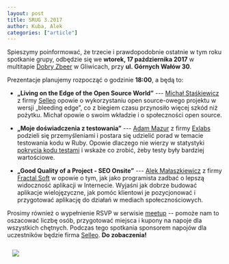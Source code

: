 ```yaml
---
layout: post
title: SRUG 3.2017
author: Kuba, Alek
categories: ["article"]
---
```


Spieszymy poinformować, że trzecie i prawdopodobnie ostatnie w tym
roku spotkanie grupy, odbędzie się we **wtorek,
17&nbsp;października&nbsp;2017** w multitapie [Dobry
Zbeer](https://www.facebook.com/DobryZbeer/) w Gliwicach, przy
**ul.&nbsp;Górnych&nbsp;Wałów&nbsp;30**.

Prezentacje planujemy rozpocząć o godzinie **18:00**, a będą to:

- **„Living on the Edge of the Open Source World”** --- [Michał Staśkiewicz](https://github.com/mikoscz) z firmy [Selleo](http://selleo.com/) opowie o wykorzystaniu open source-owego projektu w wersji „bleeding edge”, co z biegiem czasu przynosiło więcej szkód niż pożytku. Michał opowie o swoim wkładzie i o społeczności open source.

- **„Moje doświadczenia z testowania”** --- [Adam Mazur](https://github.com/mazikwyry) z firmy [Exlabs](http://exlabs.co.uk/) podzieli się przemyśleniami i postara się udzielić porad w temacie testowania kodu w Ruby. Opowie dlaczego nie wierzy w statystyki [pokrycia kodu testami](https://en.wikipedia.org/wiki/Code_coverage) i wskaże co zrobić, żeby testy były bardziej wartościowe.

- **„Good Quality of a Project - SEO Onsite”** --- [Alek Małaszkiewicz](https://fractalsoft.org/pl/team/torrocus) z firmy [Fractal Soft](https://fractalsoft.org/pl) w opowie o tym, jak jako programista zadbać o lepszą widoczność aplikacji w Internecie. Wyjaśni jak dobrze budować aplikacje wielojęzyczne, jak pomóc klientowi je pozycjonować i przygotować aplikację do działań w mediach społecznościowych.

Prosimy również o wypełnienie RSVP w serwisie
[meetup](https://www.meetup.com/srugpl/events/243517497/) -- pomoże
nam to oszacować liczbę osób, przygotować miejsca i kupony na napoje
dla wszystkich chętnych. Podczas tego spotkania sponsorem napojów dla
uczestników będzie firma [Selleo](http://selleo.com/). **Do
zobaczenia!**

<a href="https://maps.google.com/maps?hl=pl&geocode=&q=Gornych+Walow+30+Gliwice&ll=50.291779,18.672595&z=14" class="text-center" style="display: block; width: 100%; padding: 0.75rem;">
    <img src="https://maps.google.com/maps/api/staticmap?center=50.291779,18.672595&zoom=14&markers=color:red|label:A|50.2933503,18.6621612&size=680x400&sensor=false&scale=2" class="img-thumbnail">
</a>
